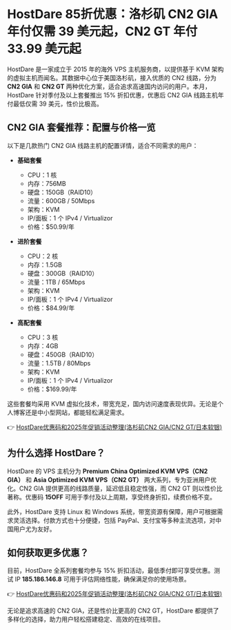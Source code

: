 # HostDare 85折优惠：洛杉矶 CN2 GIA 年付仅需 39 美元起，CN2 GT 年付 33.99 美元起

HostDare 是一家成立于 2015 年的海外 VPS 主机服务商，以提供基于 KVM 架构的虚拟主机而闻名。其数据中心位于美国洛杉矶，接入优质的 CN2 线路，分为 **CN2 GIA** 和 **CN2 GT** 两种优化方案，适合追求高速国内访问的用户。本月，HostDare 针对季付及以上套餐推出 15% 折扣优惠，优惠后 CN2 GIA 线路主机年付最低仅需 39 美元，性价比极高。

## CN2 GIA 套餐推荐：配置与价格一览

以下是几款热门 CN2 GIA 线路主机的配置详情，适合不同需求的用户：

- **基础套餐**  
  - CPU：1 核  
  - 内存：756MB  
  - 硬盘：150GB（RAID10）  
  - 流量：600GB / 50Mbps  
  - 架构：KVM  
  - IP/面板：1 个 IPv4 / Virtualizor  
  - 价格：$50.99/年  

- **进阶套餐**  
  - CPU：2 核  
  - 内存：1.5GB  
  - 硬盘：300GB（RAID10）  
  - 流量：1TB / 65Mbps  
  - 架构：KVM  
  - IP/面板：1 个 IPv4 / Virtualizor  
  - 价格：$84.99/年  

- **高配套餐**  
  - CPU：3 核  
  - 内存：4GB  
  - 硬盘：450GB（RAID10）  
  - 流量：1.5TB / 80Mbps  
  - 架构：KVM  
  - IP/面板：1 个 IPv4 / Virtualizor  
  - 价格：$169.99/年  

这些套餐均采用 KVM 虚拟化技术，带宽充足，国内访问速度表现优异。无论是个人博客还是中小型网站，都能轻松满足需求。

👉 [HostDare优惠码和2025年促销活动整理(洛杉矶CN2 GIA/CN2 GT/日本软银)](https://bit.ly/hostdare)

## 为什么选择 HostDare？

HostDare 的 VPS 主机分为 **Premium China Optimized KVM VPS（CN2 GIA）** 和 **Asia Optimized KVM VPS（CN2 GT）** 两大系列，专为亚洲用户优化。CN2 GIA 提供更高的线路质量，延迟低且稳定性强，而 CN2 GT 则以性价比著称。优惠码 **15OFF** 可用于季付及以上周期，享受终身折扣，续费价格不变。

此外，HostDare 支持 Linux 和 Windows 系统，带宽资源有保障，用户可根据需求灵活选择。付款方式也十分便捷，包括 PayPal、支付宝等多种主流选项，对中国用户尤为友好。

## 如何获取更多优惠？

目前，HostDare 全系列套餐均参与 15% 折扣活动，最低季付即可享受优惠。测试 IP **185.186.146.8** 可用于评估网络性能，确保满足你的使用场景。

👉 [HostDare优惠码和2025年促销活动整理(洛杉矶CN2 GIA/CN2 GT/日本软银)](https://bit.ly/hostdare)

无论是追求高速的 CN2 GIA，还是性价比更高的 CN2 GT，HostDare 都提供了多样化的选择，助力用户轻松搭建稳定、高效的在线项目。